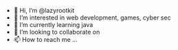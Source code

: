 - 👋 Hi, I’m @lazyrootkit
- 👀 I’m interested in web development, games, cyber sec
- 🌱 I’m currently learning java
- 💞️ I’m looking to collaborate on 
- 📫 How to reach me ...

<!---
lazyrootkit/lazyrootkit is a ✨ special ✨ repository because its `README.md` (this file) appears on your GitHub profile.
You can click the Preview link to take a look at your changes.
--->
